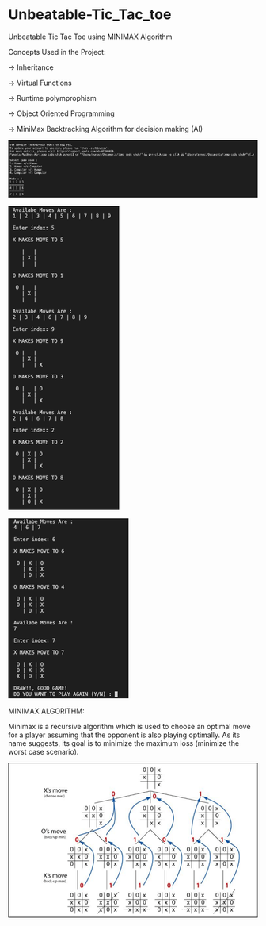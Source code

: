 # Unbeatable-Tic_Tac_toe
Unbeatable Tic Tac Toe using MINIMAX Algorithm

Concepts Used in the Project:

-> Inheritance

-> Virtual Functions

-> Runtime polymprophism

-> Object Oriented Programming

-> MiniMax Backtracking Algorithm for decision making (AI)

![Screen_shot_1](Screen_shots_of_project/ss2.png)

![Screen_shot_1](Screen_shots_of_project/ss3.png)

![Screen_shot_1](Screen_shots_of_project/ss4.png)

MINIMAX ALGORITHM:

Minimax is a recursive algorithm which is used to choose an optimal move for a player assuming that the opponent is also playing optimally. As its name suggests, its goal is to minimize the maximum loss (minimize the worst case scenario).

![Screen_shot_1](MINIMAX.png)
